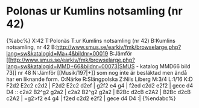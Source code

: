 # Polonas ur Kumlins notsamling (nr 42)

{%abc%}
X:42
T:Polonäs
T:ur Kumlins notsamling (nr 42)
B:Kumlins notsamling, nr 42
B:http://www.smus.se/earkiv/fmk/browselarge.php?lang=sw&katalogid=Ma+4&bildnr=00019
B:Jämför [[http://www.smus.se/earkiv/fmk/browselarge.php?lang=sw&katalogid=MMD+66&bildnr=00073|SMUS - katalog MMD66 bild 73]] nr 48
N:Jämför [[Musik/197|+]] som nog inte är besläktad men ändå har en liknande form.
O:Närke
R:Slängpolska
Z:Nils Liberg
M:3/4
L:1/16
K:D
F2d2 E2c2 c2d2 | F2d2 E2c2 d2ef | g2f2 e4 g4 | f2ed c2d2 e2f2 | gece d4 D4 ::
c2a2 B2^g2 g2a2 | c2a2 B2^g2 g2a2 | B2Bc d2cB c2A2 |
B2Bc d2cB c2A2 | =g2>f2 e4 g4 | f2ed c2d2 e2f2 | gece d4 D4 :|
{%endabc%}
